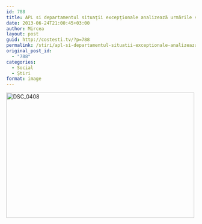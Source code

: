 ```yaml
---
id: 788
title: APL si departamentul situaţii excepţionale analizează urmările viiturii
date: 2013-06-24T21:00:45+03:00
author: Mircea
layout: post
guid: http://costesti.tv/?p=788
permalink: /stiri/apl-si-departamentul-situatii-exceptionale-analizeaza-urmarile-viiturii/
original_post_id:
  - "788"
categories:
  - Social
  - Știri
format: image
---
```

[<img alt="DSC_0408" class="alignleft size-full wp-image-792" height="334" src="http://costestean.files.wordpress.com/2013/06/dsc_0408.jpg" width="500" />](https://www.facebook.com/media/set/?set=a.499160140156850.1073741831.350616745011191&type=3&uploaded=12)
